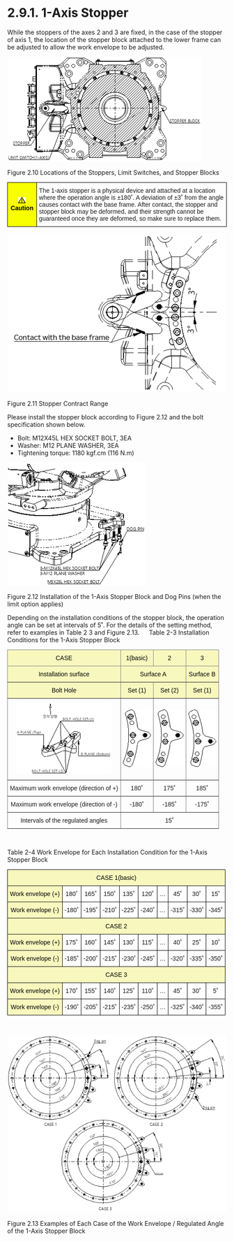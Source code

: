 ﻿# 2.9.1. 1-Axis Stopper 

While the stoppers of the axes 2 and 3 are fixed, in the case of the stopper of axis 1, the location of the stopper block attached to the lower frame can be adjusted to allow the work envelope to be adjusted. 


![](../../_assets/그림_2.10_스토퍼_리미트스위치_스토퍼블록_위치.png)

Figure 2.10 Locations of the Stoppers, Limit Switches, and Stopper Blocks

<style type="text/css">
.tg  {border-collapse:collapse;border-spacing:0;}
.tg td{border-color:black;border-style:solid;border-width:1px;font-family:Arial, sans-serif;font-size:14px;
  overflow:hidden;padding:10px 5px;word-break:normal;}
.tg th{border-color:black;border-style:solid;border-width:1px;font-family:Arial, sans-serif;font-size:14px;
  font-weight:normal;overflow:hidden;padding:10px 5px;word-break:normal;}
.tg .tg-cly1{text-align:left;vertical-align:middle}
.tg .tg-b001{background-color:#f8ff00;color:#000000;font-weight:bold;text-align:center;vertical-align:middle}
</style>
<table class="tg">
<thead>
  <tr>
    <td class="tg-b001"><img src="../../_assets/작은주의표시.png"> Caution</td>
    <td class="tg-cly1">The 1-axis stopper is a physical device and attached at a location where the operation angle is ±180˚. A deviation of ±3˚ from the angle causes contact with the base frame. After contact, the stopper and stopper block may be deformed, and their strength cannot be guaranteed once they are deformed, so make sure to replace them.</td>
  </tr>
</thead>
</table>



![](../../_assets/그림_2.11_스토퍼_접촉범위.png)

Figure 2.11 Stopper Contract Range

Please install the stopper block according to Figure 2.12 and the bolt specification shown below.

-	Bolt: M12X45L HEX SOCKET BOLT, 3EA
-	Washer: M12 PLANE WASHER, 3EA
-	Tightening torque: 1180 kgf.cm (116 N.m)


![](../../_assets/그림_2.12_1축스토퍼블록_및_도그핀_설치.png)

Figure 2.12 Installation of the 1-Axis Stopper Block and Dog Pins (when the limit option applies)

Depending on the installation conditions of the stopper block, the operation angle can be set at intervals of 5˚. For the details of the setting method, refer to examples in Table 2 3 and Figure 2.13.
 
Table 2-3 Installation Conditions for the 1-Axis Stopper Block


<style type="text/css">
.tg  {border-collapse:collapse;border-spacing:0;}
.tg td{border-color:black;border-style:solid;border-width:1px;font-family:Arial, sans-serif;font-size:14px;
  overflow:hidden;padding:10px 5px;word-break:normal;}
.tg th{border-color:black;border-style:solid;border-width:1px;font-family:Arial, sans-serif;font-size:14px;
  font-weight:normal;overflow:hidden;padding:10px 5px;word-break:normal;}
.tg .tg-9wq8{border-color:inherit;text-align:center;vertical-align:middle}
.tg .tg-3h1q{background-color:#f8f8be;border-color:inherit;color:#000000;text-align:center;vertical-align:middle}
</style>
<table class="tg">
<thead>
  <tr>
    <th class="tg-3h1q">CASE</th>
    <th class="tg-3h1q">1(basic)</th>
    <th class="tg-3h1q">2</th>
    <th class="tg-3h1q">3</th>
  </tr>
</thead>
<tbody>
  <tr>
    <td class="tg-3h1q">Installation surface</td>
    <td class="tg-3h1q" colspan="2">Surface A</td>
    <td class="tg-3h1q">Surface B</td>
  </tr>
  <tr>
    <td class="tg-3h1q">Bolt Hole</td>
    <td class="tg-3h1q">Set (1)</td>
    <td class="tg-3h1q">Set (2)</td>
    <td class="tg-3h1q">Set (1)</td>
  </tr>
  <tr>
    <td class="tg-9wq8"><img src="../../_assets/표2-3_그림1.png"></td>
    <td class="tg-9wq8"><img src="../../_assets/표2-3_그림2.png"></td>
    <td class="tg-9wq8"><img src="../../_assets/표2-3_그림3.png"></td>
    <td class="tg-9wq8"><img src="../../_assets/표2-3_그림4.png"></td>
  </tr>
  <tr>
    <td class="tg-9wq8">Maximum work envelope (direction of +)</td>
    <td class="tg-9wq8">180˚</td>
    <td class="tg-9wq8">175˚</td>
    <td class="tg-9wq8">185˚</td>
  </tr>
  <tr>
    <td class="tg-9wq8">Maximum work envelope (direction of -)</td>
    <td class="tg-9wq8">-180˚</td>
    <td class="tg-9wq8">-185˚</td>
    <td class="tg-9wq8">-175˚</td>
  </tr>
  <tr>
    <td class="tg-9wq8">Intervals of the regulated angles</td>
    <td class="tg-9wq8" colspan="3">15˚</td>
  </tr>
</tbody>
</table>

    
<br>

Table 2-4 Work Envelope for Each Installation Condition for the 1-Axis Stopper Block
<style type="text/css">
.tg  {border-collapse:collapse;border-spacing:0;}
.tg td{border-color:black;border-style:solid;border-width:1px;font-family:Arial, sans-serif;font-size:14px;
  overflow:hidden;padding:10px 5px;word-break:normal;}
.tg th{border-color:black;border-style:solid;border-width:1px;font-family:Arial, sans-serif;font-size:14px;
  font-weight:normal;overflow:hidden;padding:10px 5px;word-break:normal;}
.tg .tg-gm1x{background-color:#f8f8be;color:#000000;text-align:center;vertical-align:middle}
.tg .tg-nrix{text-align:center;vertical-align:middle}
</style>
<table class="tg">
<thead>
  <tr>
    <th class="tg-gm1x" colspan="10">CASE 1(basic)</th>
  </tr>
</thead>
<tbody>
  <tr>
    <td class="tg-gm1x">Work envelope (+)</td>
    <td class="tg-nrix">180˚</td>
    <td class="tg-nrix">165˚</td>
    <td class="tg-nrix">150˚</td>
    <td class="tg-nrix">135˚</td>
    <td class="tg-nrix">120˚</td>
    <td class="tg-nrix">…</td>
    <td class="tg-nrix">45˚</td>
    <td class="tg-nrix">30˚</td>
    <td class="tg-nrix">15˚</td>
  </tr>
  <tr>
    <td class="tg-gm1x">Work envelope (-)</td>
    <td class="tg-nrix">-180˚</td>
    <td class="tg-nrix">-195˚</td>
    <td class="tg-nrix">-210˚</td>
    <td class="tg-nrix">-225˚</td>
    <td class="tg-nrix">-240˚</td>
    <td class="tg-nrix">…</td>
    <td class="tg-nrix">-315˚</td>
    <td class="tg-nrix">-330˚</td>
    <td class="tg-nrix">-345˚</td>
  </tr>
  <tr>
    <td class="tg-gm1x" colspan="10">CASE 2</td>
  </tr>
  <tr>
    <td class="tg-gm1x">Work envelope (+)</td>
    <td class="tg-nrix">175˚</td>
    <td class="tg-nrix">160˚</td>
    <td class="tg-nrix">145˚</td>
    <td class="tg-nrix">130˚</td>
    <td class="tg-nrix">115˚</td>
    <td class="tg-nrix">…</td>
    <td class="tg-nrix">40˚</td>
    <td class="tg-nrix">25˚</td>
    <td class="tg-nrix">10˚</td>
  </tr>
  <tr>
    <td class="tg-gm1x">Work envelope (-)</td>
    <td class="tg-nrix">-185˚</td>
    <td class="tg-nrix">-200˚</td>
    <td class="tg-nrix">-215˚</td>
    <td class="tg-nrix">-230˚</td>
    <td class="tg-nrix">-245˚</td>
    <td class="tg-nrix">…</td>
    <td class="tg-nrix">-320˚</td>
    <td class="tg-nrix">-335˚</td>
    <td class="tg-nrix">-350˚</td>
  </tr>
  <tr>
    <td class="tg-gm1x" colspan="10">CASE 3</td>
  </tr>
  <tr>
    <td class="tg-gm1x">Work envelope (+)</td>
    <td class="tg-nrix">170˚</td>
    <td class="tg-nrix">155˚</td>
    <td class="tg-nrix">140˚</td>
    <td class="tg-nrix">125˚</td>
    <td class="tg-nrix">110˚</td>
    <td class="tg-nrix">…</td>
    <td class="tg-nrix">45˚</td>
    <td class="tg-nrix">30˚</td>
    <td class="tg-nrix">5˚</td>
  </tr>
  <tr>
    <td class="tg-gm1x">Work envelope (-)</td>
    <td class="tg-nrix">-190˚</td>
    <td class="tg-nrix">-205˚</td>
    <td class="tg-nrix">-215˚</td>
    <td class="tg-nrix">-235˚</td>
    <td class="tg-nrix">-250˚</td>
    <td class="tg-nrix">…</td>
    <td class="tg-nrix">-325˚</td>
    <td class="tg-nrix">-340˚</td>
    <td class="tg-nrix">-355˚</td>
  </tr>
</tbody>
</table>

<br>

![](../../_assets/그림_2.13_1축_스토퍼_블록_CASE별_동작범위_규제각도_예시.png)

Figure 2.13 Examples of Each Case of the Work Envelope / Regulated Angle of the 1-Axis Stopper Block